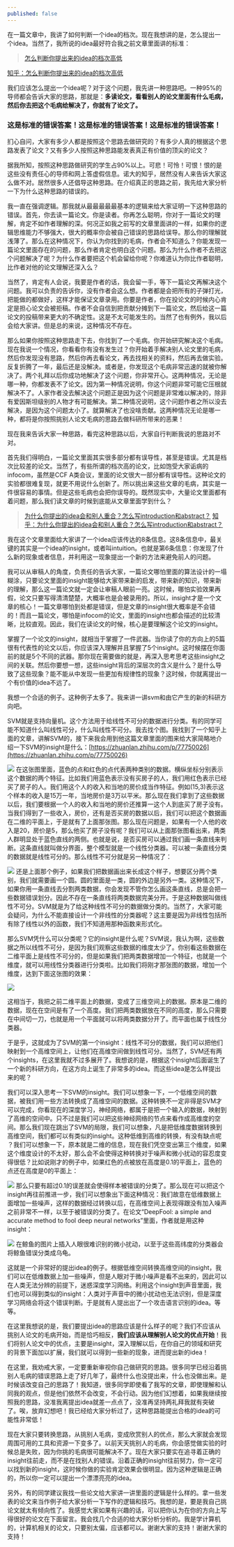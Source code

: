 ```yaml
---
published: false
---
```

在一篇文章中，我讲了如何判断一个idea的档次。现在我想讲的是，怎么提出一个idea。当然了，我所说的idea最好符合我之前文章里面讲的标准：

> [怎么判断你提出来的idea的档次高低](https://scientist-with-logic.github.io/%E6%80%8E%E4%B9%88%E5%88%A4%E6%96%AD%E4%BD%A0%E6%8F%90%E5%87%BA%E6%9D%A5%E7%9A%84idea%E7%9A%84%E6%A1%A3%E6%AC%A1%E9%AB%98%E4%BD%8E/)

[知乎：怎么判断你提出来的idea的档次高低](https://zhuanlan.zhihu.com/p/374467307)

我们应该怎么提出一个idea呢？对于这个问题，我先讲一种思路吧。一种95%的导师都会告诉大家的思路，那就是：**多读论文，看看别人的论文里面有什么毛病，然后你去把这个毛病给解决了，你就有了论文了。**

### 这是标准的错误答案！这是标准的错误答案！这是标准的错误答案！

扪心自问，大家有多少人都是按照这个思路去做研究的？有多少人真的根据这个思路发表了论文？又有多少人按照这种思路能发表真正有价值的顶尖的论文？

据我所知，按照这种思路做研究的学生占90%以上。可悲！可怜！可恨！恨的是这些没有责任心的导师和网上答虚假信息。诺大的知乎，居然没有人来告诉大家这么做不对。居然很多人还倡导这种思路。在介绍真正的思路之前，我先给大家分析一下为什么这种思路的错误的。

我一直在强调逻辑。那我就从最最最最最基本的逻辑来给大家证明一下这种思路的错误。首先，你去读一篇论文。你是读者。你再怎么聪明，你对于一篇论文的理解，肯定不如作者理解的深。何况正如我之前写的文章里面讲的一样，如果你的逻辑思维能力不够强大，很大的概率你会被自己错误的思路给误导。那么你的理解就浅薄了。那么在这种情况下，你认为你找到的毛病，作者会不知道么？你能发现一篇论文里面存在的问题，那么作者肯定也明白这个问题。那么为什么作者不去把这个问题解决了呢？为什么作者要把这个机会留给你呢？你难道认为你比作者聪明，比作者对他的论文理解还深入么？

当然了，肯定有人会说，我要是作者的话，我会留一手，等下一篇论文再解决这个问题。我可以负责的告诉你，没有作者会这么想。作者都是会把所有的子弹打光，把能做的都做好，这样才能保证文章录用。你要是作者，你在投论文的时候内心肯定是担心论文会被拒稿。作者不会自信到把贡献分摊到下一篇论文，然后给这一篇论文的投稿带来更大的不确定性。这是不太可能发生的。当然了也有例外，我以后会给大家讲。但是总的来说，这种情况不存在。

那么如果你按照这种思路走下去，你找到了一个毛病。你开始研究解决这个毛病。现在我说一个情况，你看看你有没有发生过？你开始着手解决别人论文里的毛病，然后你发现没有思路，然后你再去看论文，再去找相关的资料，然后再去做实验。反复折腾了一年，最后还是没解决。或者是，你发现这个毛病非常迅速的就被你解决了。两个礼拜以后你成功地解决了这个问题，你非常开心。这两种情况，无论是哪一种，你都发表不了论文。因为第一种情况说明，你这个问题非常可能它压根就解决不了。人家作者没去解决这个问题正是因为这个问题是非常难以解决的，除非有爱因斯坦级别的人物才有可能解决。第二种情况说明，这个问题作者之所以没去解决，是因为这个问题太小了。就算解决了也没啥贡献。这两种情况无论是哪一种，都将是你按照挑别人论文毛病的思路去做科研所带来的恶果！

现在我来告诉大家一种思路，看完这种思路以后，大家自行判断我说的思路对不对。

首先我们得明白，一篇论文里面其实很多部分都有误导性，甚至是错误。尤其是档次比较差的论文。当然了，有些所谓的档次高的论文，比如饱受大家诟病的infocom，虽然是CCF A类会议，里面的论文很大一部分都有误导性。这种论文的实验都很难复现，就更不用说什么创新了。所以挑出来这些文章的毛病，其实是一件很容易的事情。但是这些毛病也会把你误导的。既然现实中，大量论文里面都有着问题，那么我们读文章的时候到底能从文章里面学到什么？

> [为什么你提出的idea会和别人重合？怎么写introduction和abstract？](https://scientist-with-logic.github.io/%E4%B8%BA%E4%BB%80%E4%B9%88%E4%BD%A0%E6%8F%90%E5%87%BA%E7%9A%84idea%E4%BC%9A%E5%92%8C%E5%88%AB%E4%BA%BA%E9%87%8D%E5%90%88-%E6%80%8E%E4%B9%88%E5%86%99introduction%E5%92%8Cabstract/)
[知乎：为什么你提出的idea会和别人重合？怎么写introduction和abstract？](https://zhuanlan.zhihu.com/p/374386045)


我在这个文章里面给大家讲了一个idea应该传达的8条信息。这8条信息中，最关键的其实是一个idea的insight，或者叫intuition。也就是第6条信息：你发现了什么新的现象或者信息，并利用这一现象提出一个新的方法来避免前人的问题。

我可以从审稿人的角度，负责任的告诉大家，一篇论文哪怕里面的算法设计的一塌糊涂，只要论文里面的insight能够给大家带来新的启发，带来新的知识，带来新的理解，那么这一篇论文就一定会让审稿人眼前一亮。这时候，哪怕实验效果再假，论文只要写得清清楚楚，大概率也是会被录用的。所以，insight才是一个文章的核心！一篇文章哪怕到处都是错误，但是文章的insight很大概率是不会错的！而且一篇论文，哪怕是infocom的论文，里面的insight也都会描述的比较清晰，比较直观。因此，我们在读论文的时候，核心是要理解这个论文的insight。

掌握了一个论文的insight，就相当于掌握了一件武器。当你读了你的方向上的5篇很有代表性的论文以后，你应该深入理解并且掌握了5个insight。这时候摆在你面前的就是5个不同的武器。那你现在需要做的就是，再深入思考思考这些insight之间的关联。然后你要想一想，这些insight背后的深层次的含义是什么？是什么导致了这些现象？能不能从中发现一些更加有规律性的现象？这时候，你就离提出一个有价值的idea不远了。

我想一个合适的例子。这种例子太多了。我来讲一讲svm和由它产生的新的科研方向吧。

SVM就是支持向量机。这个方法用于给线性不可分的数据进行分类。有的同学可能不知道什么叫线性可分，什么叫线性不可分。我去找个图。我找到了一个知乎上面的文章，讲解SVM的，接下来我会用到他这篇文章里面的图来给大家简略地介绍一下SVM的insight是什么：[https://zhuanlan.zhihu.com/p/77750026](https://zhuanlan.zhihu.com/p/77750026)
 
 ![]({{site.baseurl}}/images/4/4.1.jpg)
在这张图里面，蓝色的点和红色的点代表两种类别的数据。横纵坐标分别表示这个数据的两个特征。比如我们用蓝色表示没有买房子的人，我们用红色表示已经买了房子的人。我们用这个人的收入和当地的房价成当作特征。例如(15,3)表示这个样本的收入是15万一年，当地房价是3万以平米。那么现在我们拿到了这些数据以后，我们要根据一个人的收入和当地的房价还推算一这个人到底买了房子没有。当我们得到了一些收入，房价，还有是否买房的数据以后，我们可以把这个数据画在二维的平面上，于是就有了上面那张图。那么现在问题是，如果有一个人他的收入是20，房价是5，那么他买了房子没有呢？我们可以从上面那张图看出来，两类人群明显处于蓝色直线的两侧。也就是说，是否买房可以通过我们画一条直线来判断。这条直线就叫做分界面，整个模型就是一个线性分类器。可以被一条直线分类的数据就是线性可分的。那么线性不可分就是另一种情况了：

  ![]({{site.baseurl}}/images/4/4.2.jpg)
还是上面那个例子，如果我们把数据画出来长成这个样子，想要区分两个类别，我们就需要画一个圆。圆的里面是一类，圆的外边是另外一类。这种情况下，如果你用一条直线去分割两类数据，你会发现不管你怎么画这条直线，总是会把一些数据错误划分。因此不存在一条直线将两类数据完美分开。于是这种数据叫做线性不可分。SVM就是为了给这种线性不可分的数据做分类的。当然了，大家可能会疑问，为什么不能直接设计一个非线性的分类器呢？这主要是因为非线性包括所有除了线性以外的函数，我们不知道用那种函数来形式化。

那么SVM凭什么可以分类呢？它的insight是什么呢？SVM说，我认为啊，这些数据之所以线性不可分，是因为我们观察这些数据的维度太少了。你别看这些数据在二维平面上是线性不可分的，但是如果我们把两类数据增加一个特征，也就是一个维度，就可以用线性分类器进行分类啦。比如我们将刚才那张图的数据，增加一个维度，达到下面这张图的效果：

  ![]({{site.baseurl}}/images/4/4.3.jpg)
 
这相当于，我把之前二维平面上的数据，变成了三维空间上的数据。原本是二维的数据，现在在空间是有了一个高度。我们把两类数据放在不同的高度，那么只需要在中间切一刀，也就是用一个平面就可以将两类数据分开了。而平面也属于线性分类器。

于是乎，这就成为了SVM的第一个insight：线性不可分的数据，我们可以把他们映射到一个高维空间上，让他们在高维空间做到线性可分。当然了，SVM还有两个insights，在这里我就不过多展开了。我想说的是，根据这个insight后面诞生了一个新的科研方向，在这方向上诞生了非常多的idea。而这些idea是怎么样提出来的呢？

我们可以深入思考一下SVM的insight。我们可以想象一下，一个低维空间的数据，被我们用一些方法转换成了高维空间的数据。这种转换不一定非得是SVM才可以完成，你看现在的深度学习，神经网络，都属于是把一个输入的数据，映射到了高维的空间中。只不过是我们可以把这些神经网络的节点来看作成高维度的空间。那么我们现在跳出了SVM的局限，我们可以想象，凡是把低维度数据转换到高维空间，我们都可以有类似的insight。这种低维到高维的转换，有没有缺点呢 ？我们可以想象一下，原本就是二维的信息，现在我们凭空变出第三个维度，如果这个维度设计的不太好，那么会不会使得这种转换对于噪声和微小扰动的容忍度变得很低？比如说刚才的例子中，如果红色的点被放在高度是0.1的平面上，蓝色的点还在高度是0的平面上：

   ![]({{site.baseurl}}/images/4/4.3.png)
那么只要有超过0.1的误差就会使得样本被错误的分类了。那么现在可以把这个insight再往前推进一步，我们可以想象出下面这种情况：我们故意在低维数据上面增加一些噪声，这样的数据经过转换以后，在高维空间上表现得跟没有加入噪声之前非常不一样，以至于被错误的分类了。在论文“DeepFool: a simple and accurate method to fool deep neural networks”里面，作者就是用这种insight：

   ![]({{site.baseurl}}/images/4/4.4.jpg)
在鲸鱼的图片上插入人眼很难识别的微小扰动，以至于这些高纬度的分类器会将鲸鱼错误分类成乌龟。

这就是一个非常好的提出idea的例子。根据低维空间转换高维空间的insight，我们可以在低维数据上加一些噪声，但是人眼对于微小噪声是看不出来的，因此可以在人类无法分辨的前提下，迷惑深度学习网络。利用这个insight到声音里面，我们也可以得到类似的insight：人类对于声音中的微小扰动也无法识别，但是深度学习网络会将这个错误判断。于是就有人提出出了一个攻击语言识别的idea。等等。

在这里我想说的是，我们要提出idea的思路应该是什么样子的呢？我们不应该从挑别人论文的毛病开始，而是恰巧相反，**我们应该从理解别人论文的优点开始**！我们将别人论文中的优点，主要是insight，深入理解以后，在你自己的领域和研究的背景下面加以扩展，我们就可以得到一些新的现象，进而提出新的idea！

在这里，我劝戒大家，一定要重新审视你自己做研究的思路。很多同学已经沿着挑别人毛病的错误思路上走了好几年了，最终什么也没提出来，什么也没做出来。是时候该改变自己的思路了！我知道，很多同学即使看了我写的文章，即使理解和认同我的观点，但是他们依然不会改变，不会行动。因为他们幻想着，如果我继续按照我的思路，没准我离提出idea就差一点点了，没准再坚持两礼拜我就有突破了。唉，放弃幻想吧！我已经给大家分析过了，这种思路能提出合格的idea的可能性非常低！

现在大家只要转换思路，从挑别人毛病，变成欣赏别人的优点，那么大家就会发现周围可用的工具和资源一下变多了。以前天天挑别人的毛病，你会感觉做实验的时候总是失败，因为你挑的毛病很可能解决不了。现在大家只要实在追寻着正确的insight往前走，而不是在找别人的错误。沿着正确的insight往前努力，你一定可以找到新的insight，这时候你做的实验肯定效果会很明显。因为这种逻辑是正确的，所以你一定可以提出一个漂漂亮亮的idea。

另外，有的同学建议我找一些论文给大家讲一讲里面的逻辑是什么样的。拿一些发表的论文来当作例子给大家分析一下写作的逻辑和技巧。我想的是，要是我自己挑论文就太有倾向性了。我感觉大家如果有兴趣的话，可以把你认为在你的方向上写得很好的论文在下面留言。我会找几个合适的给大家分析分析的。我是学计算机的，计算机相关的论文，只要别太偏，应该都可以。谢谢大家的支持！谢谢大家的支持！
